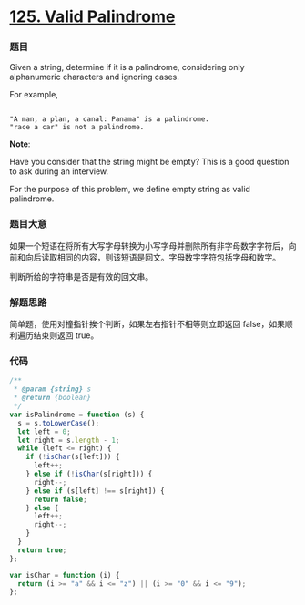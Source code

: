 # [125. Valid Palindrome](https://leetcode.com/problems/valid-palindrome/description/)

### 题目

Given a string, determine if it is a palindrome, considering only alphanumeric characters and ignoring cases.

For example,

```

"A man, a plan, a canal: Panama" is a palindrome.
"race a car" is not a palindrome.

```

**Note**:

Have you consider that the string might be empty? This is a good question to ask during an interview.

For the purpose of this problem, we define empty string as valid palindrome.

### 题目大意

如果一个短语在将所有大写字母转换为小写字母并删除所有非字母数字字符后，向前和向后读取相同的内容，则该短语是回文。字母数字字符包括字母和数字。

判断所给的字符串是否是有效的回文串。

### 解题思路

简单题，使用对撞指针挨个判断，如果左右指针不相等则立即返回 false，如果顺利遍历结束则返回 true。

### 代码

```javascript
/**
 * @param {string} s
 * @return {boolean}
 */
var isPalindrome = function (s) {
  s = s.toLowerCase();
  let left = 0;
  let right = s.length - 1;
  while (left <= right) {
    if (!isChar(s[left])) {
      left++;
    } else if (!isChar(s[right])) {
      right--;
    } else if (s[left] !== s[right]) {
      return false;
    } else {
      left++;
      right--;
    }
  }
  return true;
};

var isChar = function (i) {
  return (i >= "a" && i <= "z") || (i >= "0" && i <= "9");
};
```
